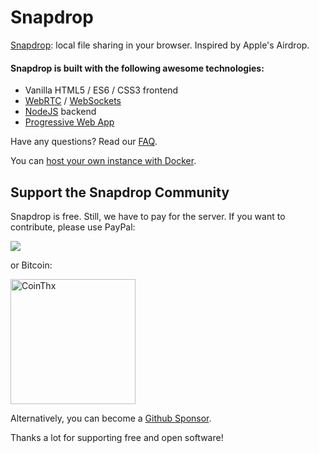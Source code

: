 # Snapdrop

[Snapdrop](https://snapdrop.net): local file sharing in your browser. Inspired by Apple's Airdrop.

#### Snapdrop is built with the following awesome technologies:

- Vanilla HTML5 / ES6 / CSS3 frontend
- [WebRTC](http://webrtc.org/) / [WebSockets](http://www.websocket.org/)
- [NodeJS](https://nodejs.org/en/) backend
- [Progressive Web App](https://wikipedia.org/wiki/Progressive_Web_App)

Have any questions? Read our [FAQ](/docs/faq.md).

You can [host your own instance with Docker](/docs/local-dev.md).

## Support the Snapdrop Community

Snapdrop is free. Still, we have to pay for the server. If you want to contribute, please use PayPal:

[<img src="https://www.paypalobjects.com/en_US/i/btn/btn_donateCC_LG.gif">](https://www.paypal.com/donate/?hosted_button_id=MG8GV7YCYT352)

or Bitcoin:

[<img src="https://coins.github.io/thx/logo-color-large-pill-320px.png" alt="CoinThx" width="200"/>](https://coins.github.io/thx/#1K9zQ8f4iTyhKyHWmiDKt21cYX2QSDckWB?label=Snapdrop&message=Thanks!%20Your%20contribution%20helps%20to%20keep%20Snapdrop%20free%20for%20everybody!)

Alternatively, you can become a [Github Sponsor](https://github.com/sponsors/RobinLinus).

Thanks a lot for supporting free and open software!

